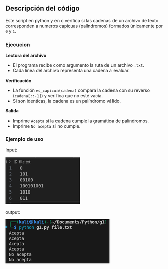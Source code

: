 ##  Descripción del código 

Este script en python y en c verifica si las cadenas de un archivo de texto corresponden a numeros capicuas (palíndromos) formados únicamente por `0` y `1`.

### Ejecucion
**Lectura del archivo**
   - El programa recibe como argumento la ruta de un archivo `.txt`.
   - Cada linea del archivo representa una cadena a evaluar.

**Verificación**
   - La función `es_capicua(cadena)` compara la cadena con su reverso (`cadena[::-1]`) y verifica que no esté vacía.
   - Si son identicas, la cadena es un palíndromo válido.

**Salida**
   - Imprime `Acepta` si la cadena cumple la gramática de palíndromos.
   - Imprime `No acepta` si no cumple.

### Ejemplo de uso
Input:

![alt text](image-1.png)

output:

![alt text](image.png)